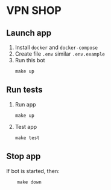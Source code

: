 # VPN SHOP

## Launch app
1. Install `docker` and `docker-compose`
2. Create file `.env` similar `.env.example`
3. Run this bot
    ```
   make up
   ```

## Run tests
1. Run app
    ```
   make up
   ```
2. Test app
    ```
   make test
   ```

## Stop app
If bot is started, then:
```
    make down
```